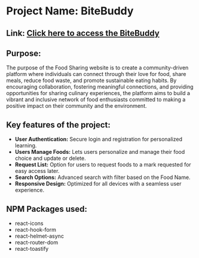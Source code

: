<h1>Project Name: BiteBuddy</h1>
<h2>Link: <a href="">Click here to access the BiteBuddy</a></h2>

<h2>Purpose:</h2>

<p>The purpose of the Food Sharing website is to create a community-driven platform where individuals can connect through their love for food, share meals, reduce food waste, and promote sustainable eating habits. By encouraging collaboration, fostering meaningful connections, and providing opportunities for sharing culinary experiences, the platform aims to build a vibrant and inclusive network of food enthusiasts committed to making a positive impact on their community and the environment.</p>

<h2>Key features of the project:</h2>
<ul>
    <li><strong>User Authentication:</strong> Secure login and registration for personalized learning.</li>
    <li><strong>Users Manage Foods:</strong> Lets users personalize and manage their food choice and update or delete.</li>
    <li><strong>Request List:</strong> Option for users to request foods to a  mark requested for easy access later.</li>
    <li><strong>Search Options:</strong> Advanced search with filter based on the
    Food Name.
    <li><strong>Responsive Design:</strong> Optimized for all devices with a seamless user experience.
    </li>
</ul>

<h2>NPM Packages used:</h2>
<ul>
    <li>react-icons</li>
    <li>react-hook-form</li>
    <li>react-helmet-async</li>
    <li>react-router-dom</li>
    <li>react-toastify</li>
</ul>
